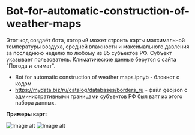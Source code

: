 # Bot-for-automatic-construction-of-weather-maps
Этот код создаёт бота, который может строить карты максимальной температуры воздуха, средней влажности и максимального давления за последнюю неделю по любому из 85 субъектов РФ. Субъект указывает пользователь.   Климатические данные берутся с сайта "Погода и климат". 

* Bot for automatic construction of weather maps.ipnyb - блокнот с кодом
* https://mydata.biz/ru/catalog/databases/borders_ru - файл geojson с административными границами субъектов РФ был взят из этого набора данных.


**Примеры карт:**

![Image alt](https://raw.githubusercontent.com/Feldub/images/main/doc_2022-08-20_15-55-19.webp?token=GHSAT0AAAAAABXUEHUJKJ64FK7N67PAHWAGYYA55MA)
![Image alt](https://raw.githubusercontent.com/Feldub/images/main/doc_2022-08-20_15-55-20.webp?token=GHSAT0AAAAAABXUEHUIC7FQKYC6WQLOPN56YYA567A)
